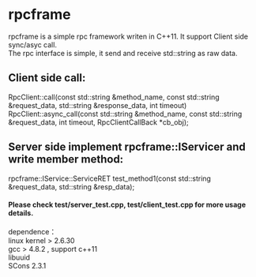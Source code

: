 # rpcframe
rpcframe is a simple rpc framework writen in C++11. It support Client side sync/asyc call.<br>
The rpc interface is simple, it send and receive std::string as raw data.<br>
## Client side call: <br>
RpcClient::call(const std::string &method_name, const std::string &request_data, std::string &response_data, int timeout)<br>
RpcClient::async_call(const std::string &method_name, const std::string &request_data, int timeout, RpcClientCallBack *cb_obj);<br>
## Server side implement rpcframe::IServicer and write member method:<br>
rpcframe::IService::ServiceRET test_method1(const std::string &request_data, std::string &resp_data);
<br>
#### Please check test/server_test.cpp, test/client_test.cpp for more usage details.<br>

dependence：<br>
    linux kernel > 2.6.30<br>
    gcc > 4.8.2 , support c++11<br>
    libuuid<br>
    SCons 2.3.1<br>
